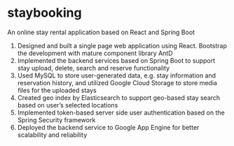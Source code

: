 # staybooking
An online stay rental application based on React and Spring Boot


1. Designed and built a single page web application using React. Bootstrap the development with mature component library AntD
2. Implemented the backend services based on Spring Boot to support stay upload, delete, search and reserve functionality
3. Used MySQL to store user-generated data, e.g. stay information and reservation history, and utilized Google Cloud Storage to store media files for the uploaded stays
4. Created geo index by Elasticsearch to support geo-based stay search based on user’s selected locations
5. Implemented token-based server side user authentication based on the Spring Security framework
6. Deployed the backend service to Google App Engine for better scalability and reliability
